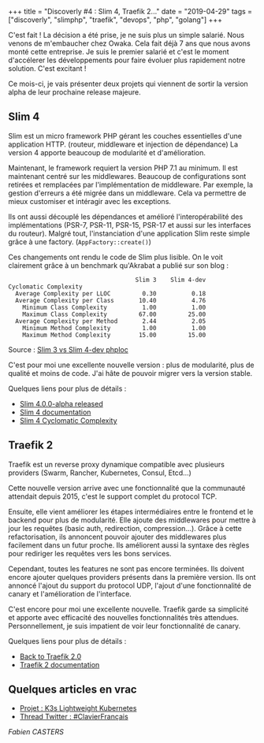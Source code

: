 +++
title = "Discoverly #4 : Slim 4, Traefik 2..."
date = "2019-04-29"
tags = ["discoverly", "slimphp", "traefik", "devops", "php", "golang"]
+++

C'est fait ! La décision a été prise, je ne suis plus un simple salarié. Nous venons de m'embaucher chez Owaka.
Cela fait déjà 7 ans que nous avons monté cette entreprise. Je suis le premier salarié et c'est le moment
d'accélerer les développements pour faire évoluer plus rapidement notre solution. C'est excitant !

Ce mois-ci, je vais présenter deux projets qui viennent de sortir la version alpha de leur prochaine release majeure.

## Slim 4

Slim est un micro framework PHP gérant les couches essentielles d'une application HTTP. (routeur, middleware et injection de dépendance)
La version 4 apporte beaucoup de modularité et d'amélioration.

Maintenant, le framework requiert la version PHP 7.1 au minimum. Il est maintenant centré sur les middlewares. Beaucoup de configurations
sont retirées et remplacées par l'implémentation de middleware. Par exemple, la gestion d'erreurs a été migrée dans un middleware.
Cela va permettre de mieux customiser et intéragir avec les exceptions.

Ils ont aussi découplé les dépendances et amélioré l'interopérabilité des implémentations (PSR-7, PSR-11, PSR-15, PSR-17 et aussi
sur les interfaces du routeur). Malgré tout, l'instanciation d'une application Slim reste simple grâce à une factory. (`AppFactory::create()`)

Ces changements ont rendu le code de Slim plus lisible. On le voit clairement grâce à un benchmark qu'Akrabat a publié sur son blog :
```
                                    Slim 3    Slim 4-dev
Cyclomatic Complexity
  Average Complexity per LLOC         0.30          0.18
  Average Complexity per Class       10.40          4.76
    Minimum Class Complexity          1.00          1.00
    Maximum Class Complexity         67.00         25.00
  Average Complexity per Method       2.44          2.05
    Minimum Method Complexity         1.00          1.00
    Maximum Method Complexity        15.00         15.00

```
Source : [Slim 3 vs Slim 4-dev phploc](https://gist.github.com/akrabat/6b486ecd861105301a194cbf1e360dc4)

C'est pour moi une excellente nouvelle version : plus de modularité, plus de qualité et moins de code. J'ai hâte de pouvoir migrer vers
la version stable.

Quelques liens pour plus de détails :

- [Slim 4.0.0-alpha released](http://www.slimframework.com/2019/04/25/slim-4.0.0-alpha-release.html)
- [Slim 4 documentation](http://dev.slimframework.com/docs/v4/)
- [Slim 4 Cyclomatic Complexity](https://akrabat.com/slim-4-cyclomatic-complexity/)

## Traefik 2

Traefik est un reverse proxy dynamique compatible avec plusieurs providers (Swarm, Rancher, Kubernetes, Consul, Etcd...)

Cette nouvelle version arrive avec une fonctionnalité que la communauté attendait depuis 2015, c'est le support complet du protocol TCP.

Ensuite, elle vient améliorer les étapes intermédiaires entre le frontend et le backend pour plus de modularité. Elle ajoute des middlewares
pour mettre à jour les requêtes (basic auth, redirection, compression...). Grâce à cette refactorisation, ils annoncent pouvoir ajouter
des middlewares plus facilement dans un futur proche. Ils améliorent aussi la syntaxe des règles pour rediriger les requêtes vers les bons services.

Cependant, toutes les features ne sont pas encore terminées. Ils doivent encore ajouter quelques providers présents dans la première version.
Ils ont annoncé l'ajout du support du protocol UDP, l'ajout d'une fonctionnalité de canary et l'amélioration de l'interface.

C'est encore pour moi une excellente nouvelle. Traefik garde sa simplicité et apporte avec efficacité des nouvelles fonctionnalités très attendues.
Personnellement, je suis impatient de voir leur fonctionnalité de canary.

Quelques liens pour plus de détails :

- [Back to Traefik 2.0](https://blog.containo.us/back-to-traefik-2-0-2f9aa17be305)
- [Traefik 2 documentation](https://docs.traefik.io/v2.0/)

## Quelques articles en vrac

- [Projet : K3s Lightweight Kubernetes](https://k3s.io/)
- [Thread Twitter : #ClavierFrançais](https://threadreaderapp.com/thread/1113079690472943617.html)

*Fabien CASTERS*
